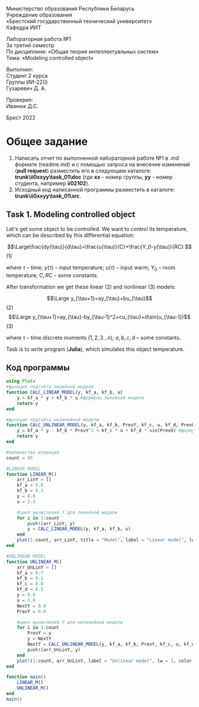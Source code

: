 Министерство образования Республики Беларусь <br/>
Учреждение образования <br/>
«Брестский государственный технический университет» <br/>
Кафедра ИИТ <br/>

Лабораторная работа №1 <br/>
За третий семестр <br/>
По дисциплине: «Общая теория интеллектуальных систем» <br/>
Тема: «Modeling controlled object» <br/>

Выполнил: <br/>
Студент 2 курса <br/>
Группы ИИ-22(I) <br/>
Гузаревич Д. А. <br/>

Проверил: <br/>
Иванюк Д.С. <br/>

Брест 2022 <br/>

# Общее задание #
1. Написать отчет по выполненной лабораторной работе №1 в .md формате (readme.md) и с помощью запроса на внесение изменений (**pull request**) разместить его в следующем каталоге: **trunk\ii0xxyy\task_01\doc** (где **xx** - номер группы, **yy** - номер студента, например **ii02102**).
2. Исходный код написанной программы разместить в каталоге: **trunk\ii0xxyy\task_01\src**.

## Task 1. Modeling controlled object ##
Let's get some object to be controlled. We want to control its temperature, which can be described by this differential equation:

$$\Large\frac{dy(\tau)}{d\tau}=\frac{u(\tau)}{C}+\frac{Y_0-y(\tau)}{RC} $$ (1)

where $\tau$ – time; $y(\tau)$ – input temperature; $u(\tau)$ – input warm; $Y_0$ – room temperature; $C,RC$ – some constants.

After transformation we get these linear (2) and nonlinear (3) models:

$$\Large y_{\tau+1}=ay_{\tau}+bu_{\tau}$$ (2)
$$\Large y_{\tau+1}=ay_{\tau}-by_{\tau-1}^2+cu_{\tau}+d\sin(u_{\tau-1})$$ (3)

where $\tau$ – time discrete moments ($1,2,3{\dots}n$); $a,b,c,d$ – some constants.

Task is to write program (**Julia**), which simulates this object temperature.


## Код программы ##


``` julia
using Plots
#функция подсчёта линейной модели
function CALC_LINEAR_MODEL(y, kf_a, kf_b, u)
    y = kf_a * y + kf_b * u #формула линейной модели
    return y
end

#функция подсчёта нелинейной модели
function CALC_UNLINEAR_MODEL(y, kf_a, kf_b, PrevY, kf_c, u, kf_d, PrevU)
    y = kf_a * y - kf_b * PrevY^2 + kf_c * u + kf_d * sin(PrevU) #формула нелинейной модели
    return y
end

#количество итераций
count = 45 

#LINEAR MODEL
function LINEAR_M()
    arr_LinY = []
    kf_a = 0.8
    kf_b = 0.3
    y = 0.0
    u = 2.3

    #цикл вычисления Y для линейной модели
    for i in 1:count
        push!(arr_LinY, y)
        y = CALC_LINEAR_MODEL(y, kf_a, kf_b, u)
    end
    plot(1:count, arr_LinY, title = "Model", label = "Linear model", lw = 3, color = :green)
end

#UNLINEAR MODEL
function UNLINEAR_M()
    arr_UnLinY = []
    kf_a = 0.7
    kf_b = 0.1
    kf_c = 0.8
    kf_d = 0.5
    y = 0.0
    u = 3.0
    NextY = 0.0
    PrevY = 0.0

    #цикл вычисления Y для нелинейной модели
    for i in 1:count
        PrevY = y
        y = NextY
        NextY = CALC_UNLINEAR_MODEL(y, kf_a, kf_b, PrevY, kf_c, u, kf_d, u)
        push!(arr_UnLinY, y)
    end
    plot!(1:count, arr_UnLinY, label = "Unlinear model", lw = 3, color = :red)
end

function main()
    LINEAR_M()
    UNLINEAR_M()
end
main()
```